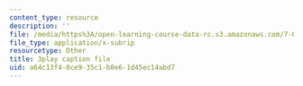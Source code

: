```yaml
---
content_type: resource
description: ''
file: /media/https%3A/open-learning-course-data-rc.s3.amazonaws.com/7-013-introductory-biology-spring-2013/a64c13f40ce935c1b0e61d45ec14abd7_svahhl-J4AY.srt
file_type: application/x-subrip
resourcetype: Other
title: 3play caption file
uid: a64c13f4-0ce9-35c1-b0e6-1d45ec14abd7
---
```

